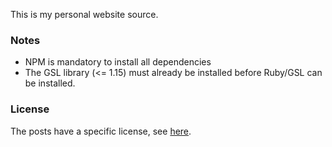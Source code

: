 This is my personal website source.

### Notes

- NPM is mandatory to install all dependencies
- The GSL library (<= 1.15) must already be installed before Ruby/GSL can be installed.

### License

The posts have a specific license, see
[here](https://github.com/abeaumet/abeaumet.github.io/blob/source/src/LICENSE.md).
